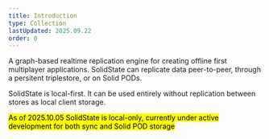 ```yaml
---
title: Introduction
type: Collection
lastUpdated: 2025.09.22
order: 0
---
```


A graph-based realtime replication engine for creating offline first multiplayer applications. SolidState can replicate data peer-to-peer, through a persitent triplestore, or on Solid PODs.

SolidState is local-first. It can be used entirely without replication between stores as local client storage.

<mark>As of 2025.10.05 SolidState is local-only, currently under active development for both sync and Solid POD storage</mark>